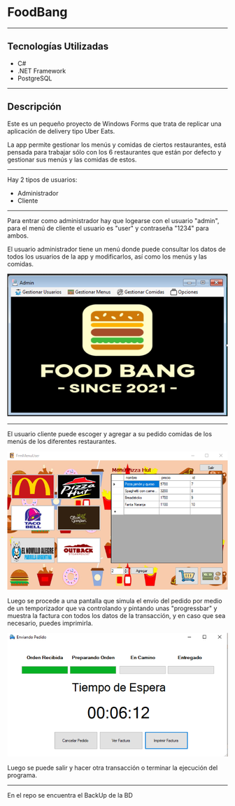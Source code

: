 # FoodBang

---

## Tecnologías Utilizadas

- C#
- .NET Framework
- PostgreSQL

---

## Descripción

Este es un pequeño proyecto de Windows Forms que trata de replicar una aplicación de delivery tipo Uber Eats.

La app permite gestionar los menús y comidas de ciertos restaurantes, está pensada para trabajar sólo con los 6 restaurantes que están por defecto y gestionar sus menús y las comidas de estos.

---

Hay 2 tipos de usuarios:

- Administrador
- Cliente

---

Para entrar como administrador hay que logearse con el usuario "admin", para el menú de cliente el usuario es "user" y contraseña "1234" para ambos.

El usuario administrador tiene un menú donde puede consultar los datos de todos los usuarios de la app y modificarlos, así como los menús y las comidas.

![FoodBang/Imagenes/Untitled.png](FoodBang/Imagenes/Untitled.png)

---

El usuario cliente puede escoger y agregar a su pedido comidas de los menús de los diferentes restaurantes.

![FoodBang/Imagenes/Untitled%201.png](FoodBang/Imagenes/Untitled%201.png)

Luego se procede a una pantalla que simula el envío del pedido por medio de un temporizador que va controlando y pintando unas "progressbar" y muestra la factura con todos los datos de la transacción, y en caso que sea necesario, puedes imprimirla.

![FoodBang/Imagenes/Untitled%202.png](FoodBang/Imagenes/Untitled%202.png)

Luego se puede salir y hacer otra transacción o terminar la ejecución del programa.

---

En el repo se encuentra el BackUp de la BD
